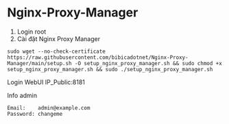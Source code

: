 # Nginx-Proxy-Manager
1. Login root
2. Cài đặt Nginx Proxy Manager
```shell
sudo wget --no-check-certificate https://raw.githubusercontent.com/bibicadotnet/Nginx-Proxy-Manager/main/setup.sh -O setup_nginx_proxy_manager.sh && sudo chmod +x setup_nginx_proxy_manager.sh && sudo ./setup_nginx_proxy_manager.sh
```
Login WebUI IP_Public:8181

Info admin
```shell
Email:    admin@example.com
Password: changeme
```
